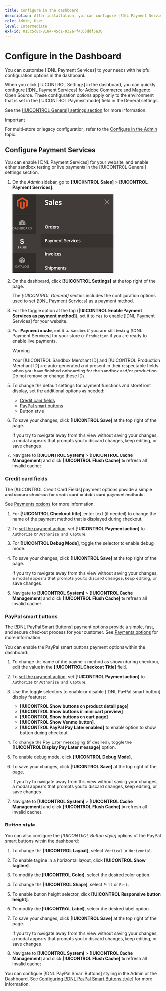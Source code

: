 ```yaml
---
title: Configure in the dashboard
description: After installation, you can configure [!DNL Payment Services] in the dashboard.
role: Admin, User
level: Intermediate
exl-id: 015c5c8c-8184-45c1-932a-f4365ddf5a30
---
```

# Configure in the Dashboard

You can customize [!DNL Payment Services] to your needs with helpful configuration options in the dashboard.

When you click [!UICONTROL Settings] in the dashboard, you can quickly configure [!DNL Payment Services] for Adobe Commerce and Magento Open Source. These configuration options apply only to the environment that is set in the [!UICONTROL Payment mode] field in the General settings.

See the [[!UICONTROL General] settings section](#general-settings) for more information.

>[!IMPORTANT]
>
> For multi-store or legacy configuration, refer to the [Configure in the Admin](configure-admin.md) topic.

## Configure Payment Services

You can enable [!DNL Payment Services] for your website, and enable either sandbox testing or live payments in the [!UICONTROL General] settings section.

1. On the _Admin_ sidebar, go to **[!UICONTROL Sales]** > **[!UICONTROL Payment Services]**.

   ![Dashboard view](assets/payment-services-menu-small.png)

1. On the dashboard, click **[!UICONTROL Settings]** at the top right of the page.

   The _[!UICONTROL General]_ section includes the configuration options used to set [!DNL Payment Services] as a payment method.

1. For the toggle option at the top (**[!UICONTROL Enable Payment Services as payment method]**), set it to `Yes` to enable [!DNL Payment Services] for your website.

1. For **Payment mode**, set it to `Sandbox` if you are still testing [!DNL Payment Services] for your store or `Production` if you are ready to enable live payments.

   >[!WARNING]
   >
   >Your [!UICONTROL Sandbox Merchant ID] and [!UICONTROL Production Merchant ID] are auto-generated and present in their respectable fields when you have finished onboarding for the sandbox and/or production. Do not remove or change these IDs.

1. To change the default settings for payment functions and storefront display, set the additional options as needed:

   - [Credit card fields](#credit-card-fields)
   - [PayPal smart buttons](#paypal-smart-buttons)
   - [Button style](#button-style)

1. To save your changes, click **[!UICONTROL Save]** at the top right of the page.

   If you try to navigate away from this view without saving your changes, a modal appears that prompts you to discard changes, keep editing, or save changes.

1. Navigate to **[!UICONTROL System]** > **[!UICONTROL Cache Management]** and click **[!UICONTROL Flush Cache]** to refresh all invalid caches.

### Credit card fields

The [!UICONTROL Credit Card Fields] payment options provide a simple and secure checkout for credit card or debit card payment methods.

See [Payments options](payments-options.md#paypal-smart-buttons) for more information.

1. For **[!UICONTROL Checkout title]**, enter text (if needed) to change the name of the payment method that is displayed during checkout.
1. To [set the payment action](production.md#set-payment-services-as-payment-method), set **[!UICONTROL Payment action]** to `Authorize` or `Authorize and Capture`.
1. For **[!UICONTROL Debug Mode]**, toggle the selector to enable debug mode.
1. To save your changes, click **[!UICONTROL Save]** at the top right of the page.

   If you try to navigate away from this view without saving your changes, a modal appears that prompts you to discard changes, keep editing, or save changes.

1. Navigate to **[!UICONTROL System]** > **[!UICONTROL Cache Management]** and click **[!UICONTROL Flush Cache]** to refresh all invalid caches.

### PayPal smart buttons

The [!DNL PayPal Smart Buttons] payment options provide a simple, fast, and secure checkout process for your customer. See [Payments options](payments-options.md#paypal-smart-buttons) for more information.

You can enable the PayPal smart buttons payment options within the dashboard:

1. To change the name of the payment method as shown during checkout, edit the value in the **[!UICONTROL Checkout Title]** field.
1. To [set the payment action](production.md#set-payment-services-as-payment-method), set **[!UICONTROL Payment action]** to `Authorize` or `Authorize and Capture`.
1. Use the toggle selectors to enable or disable [!DNL PayPal smart button] display features:
   - **[!UICONTROL Show buttons on product detail page]**
   - **[!UICONTROL Show buttons in mini cart preview]**
   - **[!UICONTROL Show buttons on cart page]**
   - **[!UICONTROL Show Venmo button]**.
   - **[!UICONTROL PayPal Pay Later enabled]** to enable option to show button during checkout.

1. To change the [Pay Later messaging](payments-options.md#pay-later-button) (if desired), toggle the **[!UICONTROL Display Pay Later message]** option.
1. To enable debug mode, click **[!UICONTROL Debug Mode]**,  
1. To save your changes, click **[!UICONTROL Save]** at the top right of the page.

   If you try to navigate away from this view without saving your changes, a modal appears that prompts you to discard changes, keep editing, or save changes.

1. Navigate to **[!UICONTROL System]** > **[!UICONTROL Cache Management]** and click **[!UICONTROL Flush Cache]** to refresh all invalid caches.

### Button style

You can also configure the _[!UICONTROL Button style]_ options of the PayPal smart buttons within the dashboard:

1. To change the **[!UICONTROL Layout]**, select `Vertical` or `Horizontal`.
1. To enable tagline in a horizontal layout, click **[!UICONTROL Show tagline]**.
1. To modify the **[!UICONTROL Color]**, select the desired color option.
1. To change the **[!UICONTROL Shape]**, select `Pill` or `Rect`.
1. To enable button height selector, click **[!UICONTROL Responsive button height]**.
1. To modify the **[!UICONTROL Label]**, select the desired label option.
1. To save your changes, click **[!UICONTROL Save]** at the top right of the page.

   If you try to navigate away from this view without saving your changes, a modal appears that prompts you to discard changes, keep editing, or save changes.

1. Navigate to **[!UICONTROL System]** > **[!UICONTROL Cache Management]** and click **[!UICONTROL Flush Cache]** to refresh all invalid caches.

You can configure [!DNL PayPal Smart Buttons] styling in the Admin or the Dashboard. See [Configuring [!DNL PayPal Smart Buttons style]](configure-admin.md#configure-paypal-smart-button-styling) for more information.
